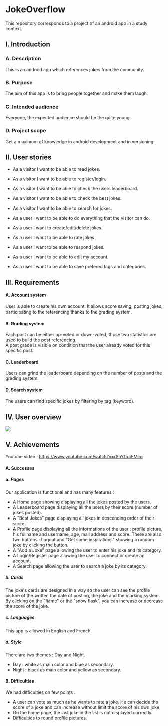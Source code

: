 # JokeOverflow
This repository corresponds to a project of an android app in a study context.
## I. Introduction
### A. Description
This is an android app which references jokes from the community. 
### B. Purpose
The aim of this app is to bring people together and make them laugh.
### C. Intended audience
Everyone, the expected audience should be the quite young.
### D. Project scope
Get a maximum of knowledge in android development and in versioning.

## II. User stories
- As a visitor I want to be able to read jokes.
- As a visitor I want to be able to register/login.
- As a visitor I want to be able to check the users leaderboard.
- As a visitor I want to be able to check the best jokes.
- As a visitor I want to be able to search for jokes.
 
- As a user I want to be able to do everything that the visitor can do.
- As a user I want to create/edit/delete jokes.
- As a user I want to be able to rate jokes.
- As a user I want to be able to respond jokes.
- As a user I want to be able to edit my account.
- As a user I want to be able to save prefered tags and categories.
## III. Requirements
#### A.  Account system
User is able to create his own account. It allows score saving, posting jokes, participating to the referencing
 thanks to the grading system.
#### B. Grading system
Each post can be either up-voted or down-voted, those two statistics are used to build the post referencing.  
A post grade is visible on condition that the user already voted for this specific post.
#### C. Leaderboard
Users can grind the leaderboard depending on the number of posts and the grading system.
#### D. Search system
The users can find specific jokes by filtering by tag (keyword).

## IV. User overview

![](https://cdn.discordapp.com/attachments/667443778478407680/955113753270157373/unknown.png)

## V. Achievements

Youtube video : https://www.youtube.com/watch?v=rShYLxcEMco

#### A. Successes
##### a. Pages
Our application is functional and has many features :

- A Home page showing displaying all the jokes posted by the users.
- A Leaderboard page displaying all the users by their score (number of jokes posted).
- A "Best Jokes" page displaying all jokes in descending order of their score.
- A Profile page displaying all the informations of the user : profile picture, his fullname and username, age, mail address and score. There are also two buttons : Logout and "Get some inspirations" showing a random joke by clicking the button. 
- A "Add a Joke" page allowing the user to enter his joke and its category.
- A Login/Register page allowing the user to connect or create an account.
- A Search page allowing the user to search a joke by its category.

##### b. Cards
The joke's cards are designed in a way so the user can see the profile picture of the writter, the date of posting, the joke and the marking system. By clicking on the "flame" or the "snow flask", you can increase or decrease the score of the joke.

##### c. Languages
This app is allowed in English and French.

##### d. Style
There are two themes : Day and Night.

- Day : white as main color and blue as secondary.
- Night : black as main color and yellow as secondary.
#### B. Difficulties

We had difficulties on few points :

- A user can vote as much as he wants to rate a joke. He can decide the score of a joke and can increase without limit the score of his own joke
- On the home page, the last joke in the list is not displayed correctly.
- Difficulties to round profile pictures.
